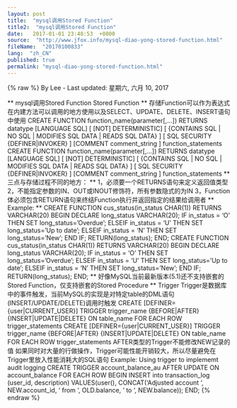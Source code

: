 ```yaml
---
layout: post
title:  "mysql调用Stored Function"
title2:  "mysql调用Stored Function"
date:   2017-01-01 23:48:53  +0800
source:  "http://www.jfox.info/mysql-diao-yong-stored-function.html"
fileName:  "20170100833"
lang:  "zh_CN"
published: true
permalink: "mysql-diao-yong-stored-function.html"
---
```

{% raw %}
By Lee - Last updated: 星期六, 六月 10, 2017

** mysql调用Stored Function
Stored Function
**
存储Function可以作为表达式在内建方法可以调用的地方使用以及SELECT、UPDATE、DELETE、INSERT语句中使用
CREATE FUNCTION function_name(parameter[,…]) 
RETURNS datatype 
[LANGUAGE SQL] 
[ [NOT] DETERMINISTIC] 
[ {CONTAINS SQL | NO SQL | MODIFIES SQL DATA | READS SQL DATA} ] 
[ SQL SECURITY {DEFINER|INVOKER} ] 
[COMMENT comment_string ] 
function_statements 
CREATE FUNCTION function_name(parameter[,…])
RETURNS datatype
[LANGUAGE SQL]
[ [NOT] DETERMINISTIC]
[ {CONTAINS SQL | NO SQL | MODIFIES SQL DATA | READS SQL DATA} ]
[ SQL SECURITY {DEFINER|INVOKER} ]
[COMMENT comment_string ]
function_statements
** 三点与存储过程不同的地方：
**
1，必须要一个RETURNS语句来定义返回值类型
2，不能指定参数的IN、OUT或INOUT修饰符，所有参数隐式的为IN
3，Function体必须包含RETURN语句来终结Function执行并返回指定的结果给调用者
** Example:
**
CREATE FUNCTION cus_status(in_status CHAR(1)) 
RETURNS VARCHAR(20) 
BEGIN 
DECLARE long_status VARCHAR(20); 
IF in_status = ‘O’ THEN 
SET long_status=’Overdue’; 
ELSEIF in_status = ‘U’ THEN 
SET long_status=’Up to date’; 
ELSEIF in_status = ‘N’ THEN 
SET long_status=’New’; 
END IF; 
RETURN(long_status); 
END; 
CREATE FUNCTION cus_status(in_status CHAR(1))
RETURNS VARCHAR(20)
BEGIN
DECLARE long_status VARCHAR(20);
IF in_status = ‘O’ THEN
SET long_status=’Overdue’;
ELSEIF in_status = ‘U’ THEN
SET long_status=’Up to date’;
ELSEIF in_status = ‘N’ THEN
SET long_status=’New’;
END IF;
RETURN(long_status);
END;
** 好像MySQL当前最新版本(5.1)还不支持嵌套的Stored Function，仅支持嵌套的Stored Procedure
**
Trigger
Trigger是数据库中的事件触发，当前MySQL的实现是对特定table的DML语句(INSERT/UPDATE/DELETE)调用时触发
CREATE [DEFINER={user|CURRENT_USER}] TRIGGER trigger_name 
{BEFORE|AFTER} 
{INSERT|UPDATE|DELETE} 
ON table_name 
FOR EACH ROW 
trigger_statements 
CREATE [DEFINER={user|CURRENT_USER}] TRIGGER trigger_name
{BEFORE|AFTER}
{INSERT|UPDATE|DELETE}
ON table_name
FOR EACH ROW
trigger_statements
AFTER类型的Trigger不能修改NEW记录的值
如果同时对大量的行做操作，Trigger可能性能开销较大，所以尽量避免在Trigger里放入性能消耗大的SQL语句
Example: Using trigger to implememt audit logging
CREATE TRIGGER account_balance_au 
AFTER UPDATE ON account_balance FOR EACH ROW 
BEGIN 
INSERT into transaction_log 
(user_id, description) 
VALUES(user(), 
CONCAT(‘Adjusted account ‘, 
NEW.account_id, ‘ from ‘, OLD.balance, 
‘ to ‘, NEW.balance)); 
END;
{% endraw %}

